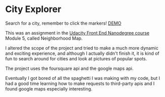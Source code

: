 # City Explorer

Search for a city, remember to click the markers!
[DEMO](https://abooayoob.github.io/city-explorer/)

This was an assignment in the [Udacity Front End Nanodegree course](https://www.udacity.com/course/front-end-web-developer-nanodegree--nd001?v=fe1) Module 5, called Neighborhood Map.

I altered the scope of the project and tried to make a much more dynamic and exciting experience, and although I actually didn't finish it, it is kind of fun to search around for cities  and look at pictures of popular spots.

The project uses the foursquare api and the google maps api.

Eventually I got bored of all the spaghetti I was making with my code, but I had a good time learning how to make requests to third-party apis and I found google maps especially interesting.


